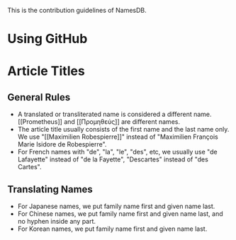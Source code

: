 This is the contribution guidelines of NamesDB.

# Using GitHub

# Article Titles

## General Rules

- A translated or transliterated name is considered a different name. [[Prometheus]] and [[Προμηθεύς]] are different names.
- The article title usually consists of the first name and the last name only. We use "[[Maximilien Robespierre]]" instead of "Maximilien François Marie Isidore de Robespierre".
- For French names with "de", "la", "le", "des", etc, we usually use "de Lafayette" instead of "de la Fayette", "Descartes" instead of "des Cartes".

## Translating Names

- For Japanese names, we put family name first and given name last.
- For Chinese names, we put family name first and given name last, and no hyphen inside any part.
- For Korean names, we put family name first and given name last.
